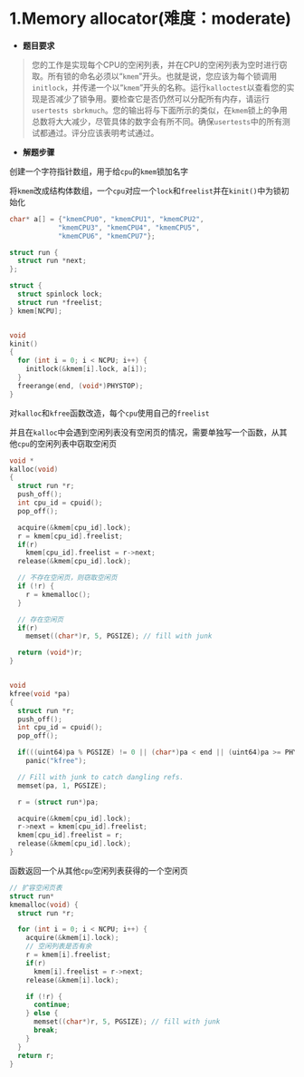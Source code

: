 # 1.Memory allocator(难度：moderate)

- **题目要求**

> 您的工作是实现每个CPU的空闲列表，并在CPU的空闲列表为空时进行窃取。所有锁的命名必须以“`kmem`”开头。也就是说，您应该为每个锁调用`initlock`，并传递一个以“`kmem`”开头的名称。运行`kalloctest`以查看您的实现是否减少了锁争用。要检查它是否仍然可以分配所有内存，请运行`usertests sbrkmuch`。您的输出将与下面所示的类似，在`kmem`锁上的争用总数将大大减少，尽管具体的数字会有所不同。确保`usertests`中的所有测试都通过。评分应该表明考试通过。



- **解题步骤**

创建一个字符指针数组，用于给`cpu`的`kmem`锁加名字

将`kmem`改成结构体数组，一个`cpu`对应一个`lock`和`freelist`并在`kinit()`中为锁初始化

```c++
char* a[] = {"kmemCPU0", "kmemCPU1", "kmemCPU2",
            "kmemCPU3", "kmemCPU4", "kmemCPU5",
            "kmemCPU6", "kmemCPU7"};

struct run {
  struct run *next;
};

struct {
  struct spinlock lock;
  struct run *freelist;
} kmem[NCPU];


void
kinit()
{
  for (int i = 0; i < NCPU; i++) {
    initlock(&kmem[i].lock, a[i]);
  }
  freerange(end, (void*)PHYSTOP);
}
```





对`kalloc`和`kfree`函数改造，每个`cpu`使用自己的`freelist`

并且在`kalloc`中会遇到空闲列表没有空闲页的情况，需要单独写一个函数，从其他`cpu`的空闲列表中窃取空闲页

```c++
void *
kalloc(void)
{
  struct run *r;
  push_off();
  int cpu_id = cpuid();
  pop_off();

  acquire(&kmem[cpu_id].lock);
  r = kmem[cpu_id].freelist;
  if(r)
    kmem[cpu_id].freelist = r->next;
  release(&kmem[cpu_id].lock);

  // 不存在空闲页，则窃取空闲页
  if (!r) {
    r = kmemalloc();
  } 

  // 存在空闲页
  if(r)
    memset((char*)r, 5, PGSIZE); // fill with junk

  return (void*)r;
}


void
kfree(void *pa)
{
  struct run *r;
  push_off();
  int cpu_id = cpuid();
  pop_off();

  if(((uint64)pa % PGSIZE) != 0 || (char*)pa < end || (uint64)pa >= PHYSTOP)
    panic("kfree");

  // Fill with junk to catch dangling refs.
  memset(pa, 1, PGSIZE);

  r = (struct run*)pa;

  acquire(&kmem[cpu_id].lock);
  r->next = kmem[cpu_id].freelist;
  kmem[cpu_id].freelist = r;
  release(&kmem[cpu_id].lock);
}
```





函数返回一个从其他`cpu`空闲列表获得的一个空闲页

```c++
// 扩容空闲页表
struct run*
kmemalloc(void) {
  struct run *r;

  for (int i = 0; i < NCPU; i++) {
    acquire(&kmem[i].lock);
    // 空闲列表是否有余
    r = kmem[i].freelist;
    if(r)
      kmem[i].freelist = r->next;
    release(&kmem[i].lock);

    if (!r) {
      continue;
    } else {
      memset((char*)r, 5, PGSIZE); // fill with junk
      break;
    }   
  }
  return r;
}
```

